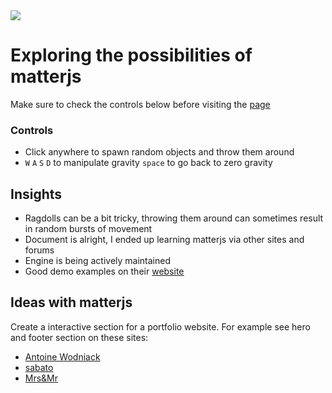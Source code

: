 <img src="https://media.giphy.com/media/H8R7VKTdkPzg6EWk2Y/giphy.gif">

# Exploring the possibilities of matterjs
Make sure to check the controls below before visiting the [page](https://marcusxyz.github.io/exploring-matterjs/)


### Controls 
- Click anywhere to spawn random objects and throw them around
- `W` `A` `S` `D` to manipulate gravity `space` to go back to zero gravity


## Insights

- Ragdolls can be a bit tricky, throwing them around can sometimes result in random bursts of movement
- Document is alright, I ended up learning matterjs via other sites and forums
- Engine is being actively maintained
- Good demo examples on their [website](https://brm.io/matter-js/demo/#mixed)

## Ideas with matterjs

Create a interactive section for a portfolio website. For example see hero and footer section on these sites: 
- [Antoine Wodniack](https://wodniack.dev/)
- [sabato](https://sabato.studio/) 
- [Mrs&Mr](https://www.mrsandmr.com/)
